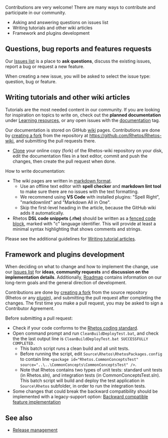 Contributions are very welcome!
There are many ways to contribute and participate in our community.

* Asking and answering questions on issues list
* Writing tutorials and other wiki articles
* Framework and plugins development

## Questions, bug reports and features requests

Our [Issues list](https://github.com/Rhetos/Rhetos/issues) is a place to **ask questions**, discuss the existing issues, report a bug or request a new feature.

When creating a new issue, you will be asked to select the issue type: question, bug or feature.

## Writing tutorials and other wiki articles

Tutorials are the most needed content in our community.
If you are looking for inspiration on topics to write on, check out the **planned documentation**
under [Learning resources](https://github.com/Rhetos/Rhetos/issues/118), or any open issues with the [documentation](https://github.com/Rhetos/Rhetos/labels/documentation) tag.

Our documentation is stored on GitHub [wiki](https://github.com/Rhetos/Rhetos/wiki) pages.
Contributions are done by [creating a fork](https://help.github.com/articles/fork-a-repo/)
from the repository at <https://github.com/Rhetos/Rhetos-wiki>,
and submitting the pull requests there.

* [Clone](https://help.github.com/en/articles/cloning-a-repository) your online copy (fork) of the Rhetos-wiki repository on your disk, edit the documentation files in a text editor, commit and push the changes, then create the pull request when done.

How to write documentation:

* The wiki pages are written in [markdown format](https://guides.github.com/features/mastering-markdown/).
  * Use an offline text editor with **spell checker** and **markdown lint tool**
    to make sure there are no issues with the text formatting.
  * We recommend using **VS Code** with installed plugins:
   "Spell Right", "markdownlint" and "Markdown All in One".
  * Skip the first-level heading in the article, because the GitHub wiki adds it automatically.
* Rhetos **DSL code snippets (.rhe)** should be written as a
  [fenced code block](https://help.github.com/articles/creating-and-highlighting-code-blocks/),
  marked with "c" language identifier.
  This will provide at least a minimal syntax highlighting that shows comments and strings.

Please see the additional guidelines for [Writing tutorial articles](Writing-tutorial-articles).

## Framework and plugins development

When deciding on what to change and how to implement the change, use our [Issues list](https://github.com/Rhetos/Rhetos/issues) for **ideas**, **community requests** and **discussion on the implementation details**. Additionally, [Roadmap](Rhetos-platform-roadmap) contains information on our long-term goals and the general direction of development.

Contributions are done by [creating a fork]((https://help.github.com/articles/fork-a-repo/)) from the source repository (Rhetos or any [plugin](https://github.com/Rhetos)), and submitting the pull request after completing the changes. The first time you make a pull request, you may be asked to sign a Contributor Agreement.

Before submitting a pull request:

* Check if your code conforms to the [Rhetos coding standard](Rhetos-coding-standard).
* Open command prompt and run `CleanBuildDeployTest.bat`, and check the the last output line
  is `CleanBuildDeployTest.bat SUCCESSFULLY COMPLETED.`
  * This batch script runs a clean build and all unit tests.
  * Before running the script, edit `Source\Rhetos\RhetosPackages.config` to contain
    line `<package id="Rhetos.CommonConceptsTest" source="..\..\CommonConcepts\CommonConceptsTest" />`.
  * Note that Rhetos contains two types of unit tests: standard unit tests (in Rhetos.sln),
    and integration tests (in CommonConceptsTest.sln). This batch script will build and deploy
    the test application in `Source\Rhetos` subfolder, in order to run the integration tests.
* Some changes that could break the backward compatibility should be implemented with a legacy-support option:
  [Backward compatible feature implementation](Backward-compatible-feature-implementation-in-Rhetos-and-CommonConcepts)

## See also

* [Release management](Release-management)